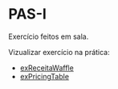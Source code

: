 # PAS-I
Exercício feitos em sala.

Vizualizar exercício na prática:
<ul>
    <li><a href="https://joao-heitor.github.io/PAS-I/exReceitaWaffle" target="_blank">exReceitaWaffle</a></li>
    <li><a href="https://joao-heitor.github.io/PAS-I/exPricingTable" target="_blank">exPricingTable</a></li>
</ul>
